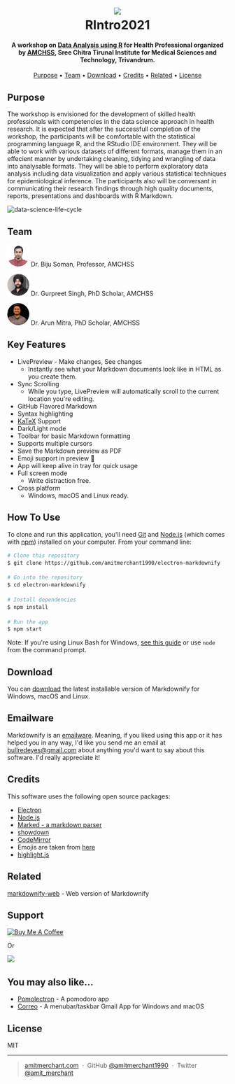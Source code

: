 

<h1 align="center">
  <br>
  <a href="https://amchss.github.io/RIntro2021/"><img src="https://i.ibb.co/D70mhtD/RIntro2021-hex.png" width="200"></a>
  <br>
  RIntro2021
  <br>
</h1>

<h4 align="center">A workshop on  <a href="https://amchss.github.io/RIntro2021/" target="_blank">Data Analysis using R</a> for Health Professional organized by  <a href="https://www.sctimst.ac.in/About%20SCTIMST/Organisation/AMCHSS/" target="_blank">AMCHSS</a>, Sree Chitra Tirunal Institute for Medical Sciences and Technology, Trivandrum.</h4>

<p align="center">
  <a href="#purpose">Purpose</a> •
  <a href="#team">Team</a> •
  <a href="#download">Download</a> •
  <a href="#credits">Credits</a> •
  <a href="#related">Related</a> •
  <a href="#license">License</a>
</p>

## Purpose 

The workshop is envisioned for the development of skilled health professionals with competencies in the data science approach in health research. It is expected that after the successfull completion of the workshop, the participants will be comfortable with the statistical programming language R, and the RStudio IDE environment. They will be able to work with various datasets of different formats, manage them in an effecient manner by undertaking cleaning, tidying and wrangling of data into analysable formats. They will be able to perform exploratory data analysis including data visualization and apply various statistical techniques for epidemiological inference. The participants also will be conversant in communicating their research findings through high quality documents, reports, presentations and dashboards with R Markdown. 


![data-science-life-cycle](https://github.com/amchss/RIntro2021/blob/main/public-health-data-science-r4ds-general.png)

## Team
<img src="https://github.com/amchss/RIntro2021/blob/main/biju.png" alt="Biju" width="50"/> Dr. Biju Soman, Professor, AMCHSS [<img height="16" width="16" src="https://simpleicons.org/icons/researchgate.svg" />](https://www.researchgate.net/profile/Biju-Soman-3) [<img height="16" width="16" src="https://simpleicons.org/icons/linkedin.svg" />](https://www.linkedin.com/in/drbijusoman/) [<img height="16" width="16" src="https://simpleicons.org/icons/googlescholar.svg" />](https://scholar.google.com/citations?hl=en&user=fUpgtqMAAAAJ)

<img src="https://github.com/amchss/RIntro2021/blob/main/gurpreet.png" alt="Gurpreet" width="50"/> Dr. Gurpreet Singh, PhD Scholar, AMCHSS [<img height="16" width="16" src="https://simpleicons.org/icons/researchgate.svg" />](https://www.researchgate.net/profile/Gurpreet-Singh-183) [<img height="16" width="16" src="https://simpleicons.org/icons/linkedin.svg" />](https://www.linkedin.com/in/gurpreet-singh-a5881065/) [<img height="16" width="16" src="https://simpleicons.org/icons/googlescholar.svg" />](https://scholar.google.co.in/citations?user=SbEL6ogAAAAJ)


<img src="https://github.com/amchss/RIntro2021/blob/main/arun1.png" alt="Arun" width="50"/> Dr. Arun Mitra, PhD Scholar, AMCHSS [<img height="16" width="16" src="https://simpleicons.org/icons/researchgate.svg" />](https://www.researchgate.net/profile/Arun-Mitra) [<img height="16" width="16" src="https://simpleicons.org/icons/linkedin.svg" />](https://www.linkedin.com/in/dr-arunmitra/) [<img height="16" width="16" src="https://simpleicons.org/icons/googlescholar.svg" />](https://scholar.google.com/citations?hl=en&user=whNtX04AAAAJ)



## Key Features

* LivePreview - Make changes, See changes
  - Instantly see what your Markdown documents look like in HTML as you create them.
* Sync Scrolling
  - While you type, LivePreview will automatically scroll to the current location you're editing.
* GitHub Flavored Markdown  
* Syntax highlighting
* [KaTeX](https://khan.github.io/KaTeX/) Support
* Dark/Light mode
* Toolbar for basic Markdown formatting
* Supports multiple cursors
* Save the Markdown preview as PDF
* Emoji support in preview :tada:
* App will keep alive in tray for quick usage
* Full screen mode
  - Write distraction free.
* Cross platform
  - Windows, macOS and Linux ready.

## How To Use

To clone and run this application, you'll need [Git](https://git-scm.com) and [Node.js](https://nodejs.org/en/download/) (which comes with [npm](http://npmjs.com)) installed on your computer. From your command line:

```bash
# Clone this repository
$ git clone https://github.com/amitmerchant1990/electron-markdownify

# Go into the repository
$ cd electron-markdownify

# Install dependencies
$ npm install

# Run the app
$ npm start
```

Note: If you're using Linux Bash for Windows, [see this guide](https://www.howtogeek.com/261575/how-to-run-graphical-linux-desktop-applications-from-windows-10s-bash-shell/) or use `node` from the command prompt.


## Download

You can [download](https://github.com/amitmerchant1990/electron-markdownify/releases/tag/v1.2.0) the latest installable version of Markdownify for Windows, macOS and Linux.

## Emailware

Markdownify is an [emailware](https://en.wiktionary.org/wiki/emailware). Meaning, if you liked using this app or it has helped you in any way, I'd like you send me an email at <bullredeyes@gmail.com> about anything you'd want to say about this software. I'd really appreciate it!

## Credits

This software uses the following open source packages:

- [Electron](http://electron.atom.io/)
- [Node.js](https://nodejs.org/)
- [Marked - a markdown parser](https://github.com/chjj/marked)
- [showdown](http://showdownjs.github.io/showdown/)
- [CodeMirror](http://codemirror.net/)
- Emojis are taken from [here](https://github.com/arvida/emoji-cheat-sheet.com)
- [highlight.js](https://highlightjs.org/)

## Related

[markdownify-web](https://github.com/amitmerchant1990/markdownify-web) - Web version of Markdownify

## Support

<a href="https://www.buymeacoffee.com/5Zn8Xh3l9" target="_blank"><img src="https://www.buymeacoffee.com/assets/img/custom_images/purple_img.png" alt="Buy Me A Coffee" style="height: 41px !important;width: 174px !important;box-shadow: 0px 3px 2px 0px rgba(190, 190, 190, 0.5) !important;-webkit-box-shadow: 0px 3px 2px 0px rgba(190, 190, 190, 0.5) !important;" ></a>

<p>Or</p> 

<a href="https://www.patreon.com/amitmerchant">
	<img src="https://c5.patreon.com/external/logo/become_a_patron_button@2x.png" width="160">
</a>

## You may also like...

- [Pomolectron](https://github.com/amitmerchant1990/pomolectron) - A pomodoro app
- [Correo](https://github.com/amitmerchant1990/correo) - A menubar/taskbar Gmail App for Windows and macOS

## License

MIT

---

> [amitmerchant.com](https://www.amitmerchant.com) &nbsp;&middot;&nbsp;
> GitHub [@amitmerchant1990](https://github.com/amitmerchant1990) &nbsp;&middot;&nbsp;
> Twitter [@amit_merchant](https://twitter.com/amit_merchant)

